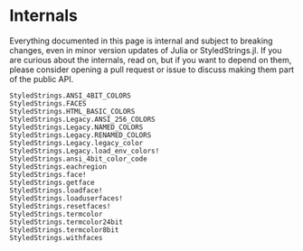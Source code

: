 # Internals

Everything documented in this page is internal and subject to breaking changes,
even in minor version updates of Julia or StyledStrings.jl. If you are curious
about the internals, read on, but if you want to depend on them, please consider
opening a pull request or issue to discuss making them part of the public API.

```@docs
StyledStrings.ANSI_4BIT_COLORS
StyledStrings.FACES
StyledStrings.HTML_BASIC_COLORS
StyledStrings.Legacy.ANSI_256_COLORS
StyledStrings.Legacy.NAMED_COLORS
StyledStrings.Legacy.RENAMED_COLORS
StyledStrings.Legacy.legacy_color
StyledStrings.Legacy.load_env_colors!
StyledStrings.ansi_4bit_color_code
StyledStrings.eachregion
StyledStrings.face!
StyledStrings.getface
StyledStrings.loadface!
StyledStrings.loaduserfaces!
StyledStrings.resetfaces!
StyledStrings.termcolor
StyledStrings.termcolor24bit
StyledStrings.termcolor8bit
StyledStrings.withfaces
```
